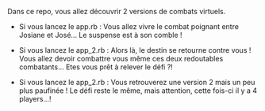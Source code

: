 Dans ce repo, vous allez découvrir 2 versions de combats virtuels.

- Si vous lancez le app.rb :
Vous allez vivre le combat poignant entre Josiane et José...
Le suspense est à son comble !

- Si vous lancez le app_2.rb :
Alors là, le destin se retourne contre vous !
Vous allez devoir combattre vous même ces deux redoutables combatants... Etes vous prêt à relever le défi ?!

- Si vous lancez le app_2.rb :
Vous retrouverez une version 2 mais un peu plus paufinée ! Le défi reste le même, mais attention, cette fois-ci il y a 4 players...!